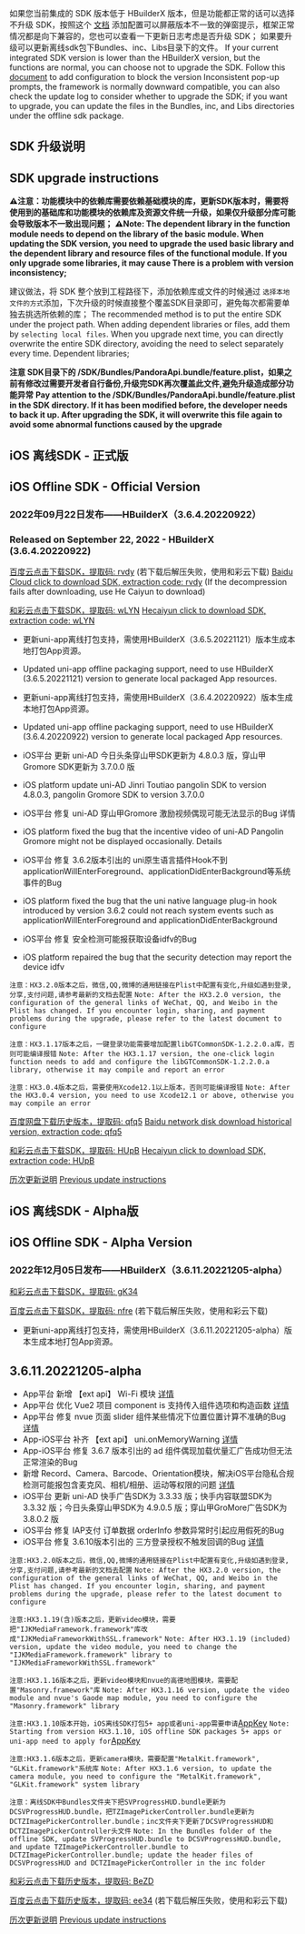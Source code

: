 如果您当前集成的 SDK 版本低于 HBuilderX 版本，但是功能都正常的话可以选择不升级 SDK，按照这个 [文档](https://ask.dcloud.net.cn/article/35627) 添加配置可以屏蔽版本不一致的弹窗提示，框架正常情况都是向下兼容的，您也可以查看一下更新日志考虑是否升级 SDK； 如果要升级可以更新离线sdk包下Bundles、inc、Libs目录下的文件。
If your current integrated SDK version is lower than the HBuilderX version, but the functions are normal, you can choose not to upgrade the SDK. Follow this [document](https://ask.dcloud.net.cn/article/35627) to add configuration to block the version Inconsistent pop-up prompts, the framework is normally downward compatible, you can also check the update log to consider whether to upgrade the SDK; if you want to upgrade, you can update the files in the Bundles, inc, and Libs directories under the offline sdk package.

## SDK 升级说明
## SDK upgrade instructions
**⚠️注意：功能模块中的依赖库需要依赖基础模块的库，更新SDK版本时，需要将使用到的基础库和功能模块的依赖库及资源文件统一升级，如果仅升级部分库可能会导致版本不一致出现问题；**
**⚠️Note: The dependent library in the function module needs to depend on the library of the basic module. When updating the SDK version, you need to upgrade the used basic library and the dependent library and resource files of the functional module. If you only upgrade some libraries, it may cause There is a problem with version inconsistency;**

建议做法，将 SDK 整个放到工程路径下，添加依赖库或文件的时候通过 `选择本地文件的方式`添加，下次升级的时候直接整个覆盖SDK目录即可，避免每次都需要单独去挑选所依赖的库；
The recommended method is to put the entire SDK under the project path. When adding dependent libraries or files, add them by `selecting local files`. When you upgrade next time, you can directly overwrite the entire SDK directory, avoiding the need to select separately every time. Dependent libraries;

**注意 SDK目录下的 /SDK/Bundles/PandoraApi.bundle/feature.plist，如果之前有修改过需要开发者自行备份,升级完SDK再次覆盖此文件,避免升级造成部分功能异常**
**Pay attention to the /SDK/Bundles/PandoraApi.bundle/feature.plist in the SDK directory. If it has been modified before, the developer needs to back it up. After upgrading the SDK, it will overwrite this file again to avoid some abnormal functions caused by the upgrade**


## iOS 离线SDK - 正式版
## iOS Offline SDK - Official Version

### 2022年09月22日发布——HBuilderX（3.6.4.20220922） 
### Released on September 22, 2022 - HBuilderX (3.6.4.20220922)

[百度云点击下载SDK，提取码: rvdy](https://pan.baidu.com/s/1ExtRytSAuOpGjl4e4m9Hdw?pwd=rvdy) (若下载后解压失败，使用和彩云下载)
[Baidu Cloud click to download SDK, extraction code: rvdy](https://pan.baidu.com/s/1ExtRytSAuOpGjl4e4m9Hdw?pwd=rvdy) (If the decompression fails after downloading, use He Caiyun to download)

[和彩云点击下载SDK，提取码: wLYN](https://caiyun.139.com/m/i?115CoA5Cy156K) 
[Hecaiyun click to download SDK, extraction code: wLYN](https://caiyun.139.com/m/i?115CoA5Cy156K)

+ 更新uni-app离线打包支持，需使用HBuilderX（3.6.5.20221121）版本生成本地打包App资源。
+ Updated uni-app offline packaging support, need to use HBuilderX (3.6.5.20221121) version to generate local packaged App resources.

+ 更新uni-app离线打包支持，需使用HBuilderX（3.6.4.20220922）版本生成本地打包App资源。
+ Updated uni-app offline packaging support, need to use HBuilderX (3.6.4.20220922) version to generate local packaged App resources.


+ iOS平台 更新 uni-AD 今日头条穿山甲SDK更新为 4.8.0.3 版，穿山甲Gromore SDK更新为 3.7.0.0 版
+ iOS platform update uni-AD Jinri Toutiao pangolin SDK to version 4.8.0.3, pangolin Gromore SDK to version 3.7.0.0
+ iOS平台 修复 uni-AD 穿山甲Gromore 激励视频偶现可能无法显示的Bug 详情
+ iOS platform fixed the bug that the incentive video of uni-AD Pangolin Gromore might not be displayed occasionally. Details
+ iOS平台 修复 3.6.2版本引出的 uni原生语言插件Hook不到applicationWillEnterForeground、applicationDidEnterBackground等系统事件的Bug
+ iOS platform fixed the bug that the uni native language plug-in hook introduced by version 3.6.2 could not reach system events such as applicationWillEnterForeground and applicationDidEnterBackground
+ iOS平台 修复 安全检测可能报获取设备idfv的Bug
+ iOS platform repaired the bug that the security detection may report the device idfv

`注意：HX3.2.0版本之后，微信,QQ,微博的通用链接在Plist中配置有变化,升级如遇到登录,分享,支付问题,请参考最新的文档去配置`
`Note: After the HX3.2.0 version, the configuration of the general links of WeChat, QQ, and Weibo in the Plist has changed. If you encounter login, sharing, and payment problems during the upgrade, please refer to the latest document to configure`

`注意：HX3.1.17版本之后，一键登录功能需要增加配置libGTCommonSDK-1.2.2.0.a库，否则可能编译报错`
`Note: After the HX3.1.17 version, the one-click login function needs to add and configure the libGTCommonSDK-1.2.2.0.a library, otherwise it may compile and report an error`
    
`注意：HX3.0.4版本之后，需要使用Xcode12.1以上版本，否则可能编译报错`
`Note: After the HX3.0.4 version, you need to use Xcode12.1 or above, otherwise you may compile an error`


[百度网盘下载历史版本，提取码: qfq5](https://pan.baidu.com/s/1lsd9n5Gjmv3-cvWOpsIKpQ?pwd=qfq5)
[Baidu network disk download historical version, extraction code: qfq5](https://pan.baidu.com/s/1lsd9n5Gjmv3-cvWOPsIKpQ?pwd=qfq5)

[和彩云点击下载SDK，提取码: HUpB](https://caiyun.139.com/m/i?115CoA5AcgSUC) 
[Hecaiyun click to download SDK, extraction code: HUpB](https://caiyun.139.com/m/i?115CoA5AcgSUC)

[历次更新说明](AppDocs/download/update_history_iOS_release.md)
[Previous update instructions](AppDocs/download/update_history_iOS_release.md)

## iOS 离线SDK - Alpha版
## iOS Offline SDK - Alpha Version


### 2022年12月05日发布——HBuilderX（3.6.11.20221205-alpha）

[和彩云点击下载SDK，提取码: gK34](https://caiyun.139.com/m/i?115CnW58hcnK0)

[百度云点击下载SDK，提取码: nfre](https://pan.baidu.com/s/13NnafTM0CmkFNIHpkhvUiA?pwd=nfre) (若下载后解压失败，使用和彩云下载)


+ 更新uni-app离线打包支持，需使用HBuilderX（3.6.11.20221205-alpha）版本生成本地打包App资源。

## 3.6.11.20221205-alpha

+ App平台 新增 【ext api】 Wi-Fi 模块 [详情](https://uniapp.dcloud.net.cn/api/system/wifi.html)
+ App平台 优化 Vue2 项目 component is 支持传入组件选项和构造函数 [详情](https://ask.dcloud.net.cn/question/140044)
+ App平台 修复 nvue 页面 slider 组件某些情况下位置位置计算不准确的Bug [详情](https://ask.dcloud.net.cn/question/152714)
+ App-iOS平台 补齐 【ext api】 uni.onMemoryWarning [详情](https://ext.dcloud.net.cn/plugin?id=10071)
+ App-iOS平台 修复 3.6.7 版本引出的 ad 组件偶现加载优量汇广告成功但无法正常渲染的Bug
+ 新增 Record、Camera、Barcode、Orientation模块，解决iOS平台隐私合规检测可能报包含麦克风、相机/相册、运动等权限的问题 [详情](https://uniapp.dcloud.net.cn/tutorial/app-modules.html#bcor)
+ iOS平台 更新 uni-AD 快手广告SDK为 3.3.33 版；快手内容联盟SDK为 3.3.32 版；今日头条穿山甲SDK为 4.9.0.5 版；穿山甲GroMore广告SDK为 3.8.0.2 版
+ iOS平台 修复 IAP支付 订单数据 orderInfo 参数异常时引起应用假死的Bug
+ iOS平台 修复 3.6.10版本引出的 三方登录授权不触发回调的Bug [详情](https://ask.dcloud.net.cn/question/158380)



`注意:HX3.2.0版本之后，微信,QQ,微博的通用链接在Plist中配置有变化,升级如遇到登录,分享,支付问题,请参考最新的文档去配置`
`Note: After the HX3.2.0 version, the configuration of the general links of WeChat, QQ, and Weibo in the Plist has changed. If you encounter login, sharing, and payment problems during the upgrade, please refer to the latest document to configure`

`注意:HX3.1.19(含)版本之后，更新video模块，需要把"IJKMediaFramework.framework"库改成"IJKMediaFrameworkWithSSL.framework"`
`Note: After HX3.1.19 (included) version, update the video module, you need to change the "IJKMediaFramework.framework" library to "IJKMediaFrameworkWithSSL.framework"`

`注意:HX3.1.16版本之后，更新video模块和nvue的高德地图模块，需要配置"Masonry.framework"库`
`Note: After HX3.1.16 version, update the video module and nvue's Gaode map module, you need to configure the "Masonry.framework" library`

`注意:HX3.1.10版本开始，iOS离线SDK打包5+ app或者uni-app需要申请`[AppKey](https://nativesupport.dcloud.net.cn/AppDocs/usesdk/appkey)
`Note: Starting from version HX3.1.10, iOS offline SDK packages 5+ apps or uni-app need to apply for`[AppKey](https://nativesupport.dcloud.net.cn/AppDocs/usesdk/appkey)
  
`注意:HX3.1.6版本之后，更新camera模块，需要配置"MetalKit.framework", "GLKit.framework"系统库`
`Note: After HX3.1.6 version, to update the camera module, you need to configure the "MetalKit.framework", "GLKit.framework" system library`
  
`注意：离线SDK中Bundles文件夹下把SVProgressHUD.bundle更新为DCSVProgressHUD.bundle，把TZImagePickerController.bundle更新为DCTZImagePickerController.bundle；inc文件夹下更新了DCSVProgressHUD和DCTZImagePickerController头文件`
`Note: In the Bundles folder of the offline SDK, update SVProgressHUD.bundle to DCSVProgressHUD.bundle, and update TZImagePickerController.bundle to DCTZImagePickerController.bundle; update the header files of DCSVProgressHUD and DCTZImagePickerController in the inc folder`


[和彩云点击下载历史版本，提取码: BeZD](https://caiyun.139.com/m/i?115CeUWzHPKEs) 

[百度云点击下载历史版本，提取码: ee34](https://pan.baidu.com/s/1gKDtzW8Olby81XPlzs6PVQ?pwd=ee34) (若下载后解压失败，使用和彩云下载)

[历次更新说明](AppDocs/download/update_history_iOS_alpha.md)
[Previous update instructions](AppDocs/download/update_history_iOS_alpha.md)
